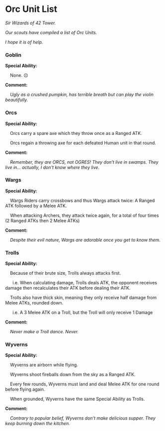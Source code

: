 # Orc Unit List

_Sir Wizards of 42 Tower._

_Our scouts have compiled a list of Orc Units._

_I hope it is of help._

### **Goblin**

**Special Ability:**

&nbsp;&nbsp;&nbsp;&nbsp;None. ☹️

**Comment:**

&nbsp;&nbsp;&nbsp;&nbsp;_Ugly as a crushed pumpkin, has terrible breath but can play the violin beautifully._

### **Orcs**

**Special Ability:**

&nbsp;&nbsp;&nbsp;&nbsp;Orcs carry a spare axe which they throw once as a Ranged ATK.

&nbsp;&nbsp;&nbsp;&nbsp;Orcs regain a throwing axe for each defeated Human unit in that round.

**Comment:**

&nbsp;&nbsp;&nbsp;&nbsp;_Remember, they are ORCS, not OGRES! They don't live in swamps. They live in... actually, I don't know where they live._

### **Wargs**

**Special Ability:**

&nbsp;&nbsp;&nbsp;&nbsp;Wargs Riders carry crossbows and thus Wargs attack twice: A Ranged ATK followed by a Melee ATK.

&nbsp;&nbsp;&nbsp;&nbsp;When attacking Archers, they attack twice again, for a total of four times (2 Ranged ATKs then 2 Melee ATKs)

**Comment:**

&nbsp;&nbsp;&nbsp;&nbsp;_Despite their evil nature, Wargs are adorable once you get to know them._

### **Trolls**

**Special Ability:**

&nbsp;&nbsp;&nbsp;&nbsp;Because of their brute size, Trolls always attacks first.

&nbsp;&nbsp;&nbsp;&nbsp;&nbsp;&nbsp;i.e. When calculating damage, Trolls deals ATK, the opponent receives damage then recalculates their ATK before dealing their ATK.

&nbsp;&nbsp;&nbsp;&nbsp;Trolls also have thick skin, meaning they only receive half damage from Melee ATKs, rounded down.

&nbsp;&nbsp;&nbsp;&nbsp;&nbsp;&nbsp;i.e. A 3 Melee ATK on a Troll, but the Troll will only receive 1 Damage 

**Comment:**

&nbsp;&nbsp;&nbsp;&nbsp;_Never make a Troll dance. Never._

### **Wyverns**

**Special Ability:**

&nbsp;&nbsp;&nbsp;&nbsp;Wyverns are airborn while flying.

&nbsp;&nbsp;&nbsp;&nbsp;Wyverns shoot fireballs down from the sky as a Ranged ATK.

&nbsp;&nbsp;&nbsp;&nbsp;Every few rounds, Wyverns must land and deal Melee ATK for one round before flying again.

&nbsp;&nbsp;&nbsp;&nbsp;When grounded, Wyverns have the same Special Ability as Trolls.

**Comment:**

&nbsp;&nbsp;&nbsp;&nbsp;_Contrary to popular belief, Wyverns don't make delicious supper. They keep burning down the kitchen._
